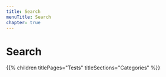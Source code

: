 ```yaml
---
title: Search
menuTitle: Search
chapter: true
---
```


# Search

{{% children titlePages="Tests" titleSections="Categories" %}}
